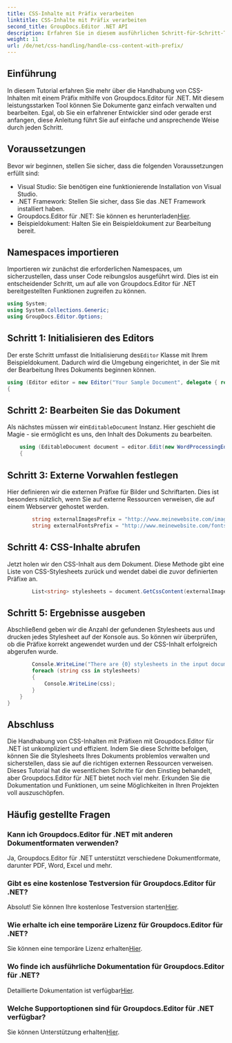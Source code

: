 ```yaml
---
title: CSS-Inhalte mit Präfix verarbeiten
linktitle: CSS-Inhalte mit Präfix verarbeiten
second_title: GroupDocs.Editor .NET API
description: Erfahren Sie in diesem ausführlichen Schritt-für-Schritt-Tutorial, wie Sie CSS-Inhalte mit Präfixen mithilfe von Groupdocs.Editor für .NET verarbeiten. Perfekt für Entwickler aller Erfahrungsstufen.
weight: 11
url: /de/net/css-handling/handle-css-content-with-prefix/
---
```

## Einführung
In diesem Tutorial erfahren Sie mehr über die Handhabung von CSS-Inhalten mit einem Präfix mithilfe von Groupdocs.Editor für .NET. Mit diesem leistungsstarken Tool können Sie Dokumente ganz einfach verwalten und bearbeiten. Egal, ob Sie ein erfahrener Entwickler sind oder gerade erst anfangen, diese Anleitung führt Sie auf einfache und ansprechende Weise durch jeden Schritt.
## Voraussetzungen
Bevor wir beginnen, stellen Sie sicher, dass die folgenden Voraussetzungen erfüllt sind:
- Visual Studio: Sie benötigen eine funktionierende Installation von Visual Studio.
- .NET Framework: Stellen Sie sicher, dass Sie das .NET Framework installiert haben.
-  Groupdocs.Editor für .NET: Sie können es herunterladen[Hier](https://releases.groupdocs.com/editor/net/).
- Beispieldokument: Halten Sie ein Beispieldokument zur Bearbeitung bereit.
## Namespaces importieren
Importieren wir zunächst die erforderlichen Namespaces, um sicherzustellen, dass unser Code reibungslos ausgeführt wird. Dies ist ein entscheidender Schritt, um auf alle von Groupdocs.Editor für .NET bereitgestellten Funktionen zugreifen zu können.
```csharp
using System;
using System.Collections.Generic;
using GroupDocs.Editor.Options;
```
## Schritt 1: Initialisieren des Editors
 Der erste Schritt umfasst die Initialisierung des`Editor` Klasse mit Ihrem Beispieldokument. Dadurch wird die Umgebung eingerichtet, in der Sie mit der Bearbeitung Ihres Dokuments beginnen können.
```csharp
using (Editor editor = new Editor("Your Sample Document", delegate { return new WordProcessingLoadOptions(); }))
{
```
## Schritt 2: Bearbeiten Sie das Dokument
Als nächstes müssen wir ein`EditableDocument` Instanz. Hier geschieht die Magie - sie ermöglicht es uns, den Inhalt des Dokuments zu bearbeiten.
```csharp
    using (EditableDocument document = editor.Edit(new WordProcessingEditOptions()))
    {
```
## Schritt 3: Externe Vorwahlen festlegen
Hier definieren wir die externen Präfixe für Bilder und Schriftarten. Dies ist besonders nützlich, wenn Sie auf externe Ressourcen verweisen, die auf einem Webserver gehostet werden.
```csharp
        string externalImagesPrefix = "http://www.meinewebsite.com/images/id=";
        string externalFontsPrefix = "http://www.meinewebsite.com/fonts/id=";
```
## Schritt 4: CSS-Inhalte abrufen
Jetzt holen wir den CSS-Inhalt aus dem Dokument. Diese Methode gibt eine Liste von CSS-Stylesheets zurück und wendet dabei die zuvor definierten Präfixe an.
```csharp
        List<string> stylesheets = document.GetCssContent(externalImagesPrefix, externalFontsPrefix);
```
## Schritt 5: Ergebnisse ausgeben
Abschließend geben wir die Anzahl der gefundenen Stylesheets aus und drucken jedes Stylesheet auf der Konsole aus. So können wir überprüfen, ob die Präfixe korrekt angewendet wurden und der CSS-Inhalt erfolgreich abgerufen wurde.
```csharp
        Console.WriteLine("There are {0} stylesheets in the input document", stylesheets.Count);
        foreach (string css in stylesheets)
        {
            Console.WriteLine(css);
        }
    }
}
```
## Abschluss
Die Handhabung von CSS-Inhalten mit Präfixen mit Groupdocs.Editor für .NET ist unkompliziert und effizient. Indem Sie diese Schritte befolgen, können Sie die Stylesheets Ihres Dokuments problemlos verwalten und sicherstellen, dass sie auf die richtigen externen Ressourcen verweisen. Dieses Tutorial hat die wesentlichen Schritte für den Einstieg behandelt, aber Groupdocs.Editor für .NET bietet noch viel mehr. Erkunden Sie die Dokumentation und Funktionen, um seine Möglichkeiten in Ihren Projekten voll auszuschöpfen.
## Häufig gestellte Fragen
### Kann ich Groupdocs.Editor für .NET mit anderen Dokumentformaten verwenden?
Ja, Groupdocs.Editor für .NET unterstützt verschiedene Dokumentformate, darunter PDF, Word, Excel und mehr.
### Gibt es eine kostenlose Testversion für Groupdocs.Editor für .NET?
 Absolut! Sie können Ihre kostenlose Testversion starten[Hier](https://releases.groupdocs.com/).
### Wie erhalte ich eine temporäre Lizenz für Groupdocs.Editor für .NET?
 Sie können eine temporäre Lizenz erhalten[Hier](https://purchase.groupdocs.com/temporary-license/).
### Wo finde ich ausführliche Dokumentation für Groupdocs.Editor für .NET?
 Detaillierte Dokumentation ist verfügbar[Hier](https://tutorials.groupdocs.com/editor/net/).
### Welche Supportoptionen sind für Groupdocs.Editor für .NET verfügbar?
 Sie können Unterstützung erhalten[Hier](https://forum.groupdocs.com/c/editor/20).